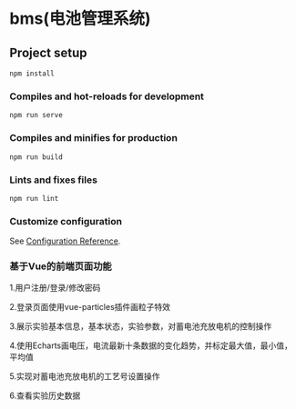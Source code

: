 # bms(电池管理系统)

## Project setup
```
npm install
```

### Compiles and hot-reloads for development
```
npm run serve
```

### Compiles and minifies for production
```
npm run build
```

### Lints and fixes files
```
npm run lint
```

### Customize configuration
See [Configuration Reference](https://cli.vuejs.org/config/).

### 基于Vue的前端页面功能

1.用户注册/登录/修改密码


2.登录页面使用vue-particles插件画粒子特效


3.展示实验基本信息，基本状态，实验参数，对蓄电池充放电机的控制操作


4.使用Echarts画电压，电流最新十条数据的变化趋势，并标定最大值，最小值，平均值


5.实现对蓄电池充放电机的工艺号设置操作


6.查看实验历史数据
